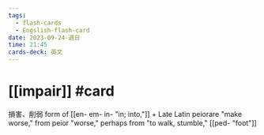 ```yaml
---
tags:
  - flash-cards
  - Engslish-flash-card
date: 2023-09-24-週日
time: 21:45
cards-deck: 英文
---
```


# [[impair]] #card 
損害、削弱
form of [[en- em- in-  "in; into,"]] + Late Latin peiorare "make worse," from peior "worse," perhaps from  "to walk, stumble,"  [[ped- "foot"]]